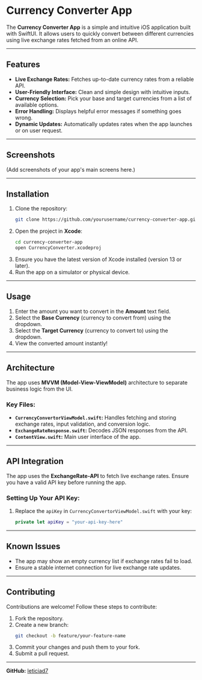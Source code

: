 # Currency Converter App

The **Currency Converter App** is a simple and intuitive iOS application built with SwiftUI. It allows users to quickly convert between different currencies using live exchange rates fetched from an online API.

---

## Features
- **Live Exchange Rates:** Fetches up-to-date currency rates from a reliable API.
- **User-Friendly Interface:** Clean and simple design with intuitive inputs.
- **Currency Selection:** Pick your base and target currencies from a list of available options.
- **Error Handling:** Displays helpful error messages if something goes wrong.
- **Dynamic Updates:** Automatically updates rates when the app launches or on user request.

---

## Screenshots
(Add screenshots of your app's main screens here.)

---

## Installation
1. Clone the repository:
   ```bash
   git clone https://github.com/yourusername/currency-converter-app.git
   ```
2. Open the project in **Xcode**:
   ```bash
   cd currency-converter-app
   open CurrencyConverter.xcodeproj
   ```
3. Ensure you have the latest version of Xcode installed (version 13 or later).
4. Run the app on a simulator or physical device.

---

## Usage
1. Enter the amount you want to convert in the **Amount** text field.
2. Select the **Base Currency** (currency to convert from) using the dropdown.
3. Select the **Target Currency** (currency to convert to) using the dropdown.
4. View the converted amount instantly!

---

## Architecture
The app uses **MVVM (Model-View-ViewModel)** architecture to separate business logic from the UI.

### Key Files:
- **`CurrencyConvertorViewModel.swift`:** Handles fetching and storing exchange rates, input validation, and conversion logic.
- **`ExchangeRateResponse.swift`:** Decodes JSON responses from the API.
- **`ContentView.swift`:** Main user interface of the app.

---

## API Integration
The app uses the **ExchangeRate-API** to fetch live exchange rates. Ensure you have a valid API key before running the app.

### Setting Up Your API Key:
1. Replace the `apiKey` in `CurrencyConvertorViewModel.swift` with your key:
   ```swift
   private let apiKey = "your-api-key-here"
   ```

---

## Known Issues
- The app may show an empty currency list if exchange rates fail to load.
- Ensure a stable internet connection for live exchange rate updates.

---

## Contributing
Contributions are welcome! Follow these steps to contribute:
1. Fork the repository.
2. Create a new branch:
   ```bash
   git checkout -b feature/your-feature-name
   ```
3. Commit your changes and push them to your fork.
4. Submit a pull request.

---
**GitHub:** [leticiad7](https://github.com/leticiad7)

